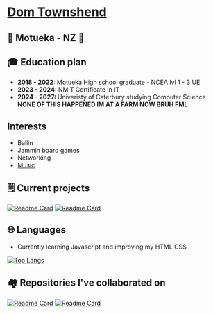 <a href="https://dtownshend.com"><h1> Dom Townshend </h1></a>

<h2> 📍 Motueka - NZ 📍 </h2>

<h2> 🎓 Education plan </h2>
<ul>
<li> <strong> 2018 - 2022: </strong> Motueka High school graduate - NCEA lvl 1 - 3 UE</li>
<li> <strong> 2023 - 2024: </strong> NMIT Certificate in IT</li>
<li> <strong> 2024 - 2027: </strong> Univeristy of Caterbury studying Computer Science </li>
<b> NONE OF THIS HAPPENED IM AT A FARM NOW BRUH FML </b>
</ul>

<h2> Interests </h2>
<ul>
<li> Ballin </li>
<li> Jammin board games </li>
<li> Networking </li>
<li><a href="https://open.spotify.com/user/domitron123" target="_blank"> Music </a></li>
</ul>

<h2> 🗒️ Current projects </h2>

[![Readme Card](https://gh-stats.wzernikow.com/api/pin/?username=domitron123&theme=github_dark&repo=Assessment-one-WEB504)](https://github.com/domitron123/Assessment-one-WEB504)
[![Readme Card](https://gh-stats.wzernikow.com/api/pin/?username=domitron123&theme=github_dark&repo=Personal-Site-Self-hosted)](https://github.com/domitron123/Personal-Site-Self-hosted)

<h2> 🌐 Languages </h2> 
<ul>
<li> Currently learning Javascript and improving my HTML CSS</li>
</ul>

[![Top Langs](https://gh-stats.wzernikow.com/api/top-langs/?username=domitron123&layout=compact&theme=github_dark)](https://dtownshend.com)

<h2> 🏘️ Repositories I've collaborated on </h2>

[![Readme Card](https://gh-stats.wzernikow.com/api/pin/?username=wzern&theme=github_dark&repo=12DGT-Maths-Game)](https://github.com/wzern/12DGT-Maths-Game)
[![Readme Card](https://gh-stats.wzernikow.com/api/pin/?username=wzern&theme=github_dark&repo=Retribution)](https://github.com/wzern/Retribution)

